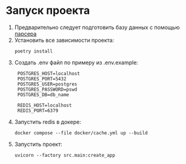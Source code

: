 # Запуск проекта
1) Предварительно следует подготовить базу данных с помощью [парсера](https://github.com/MaximYuriev/db_wm_2)
2) Установить все зависимости проекта:
    ```commandline
    poetry install
    ```
3) Создать .env файл по примеру из .env.example:
   ```
    POSTGRES_HOST=localhost
    POSTGRES_PORT=5432
    POSTGRES_USER=postgres
    POSTGRES_PASSWORD=pswd
    POSTGRES_DB=db_name
    
    REDIS_HOST=localhost
    REDIS_PORT=6379
    ```
4) Запустить redis в докере:
    ```commandline
    docker compose --file docker/cache.yml up --build  
    ```
5) Запустить проект:
    ```commandline
    uvicorn --factory src.main:create_app
    ```